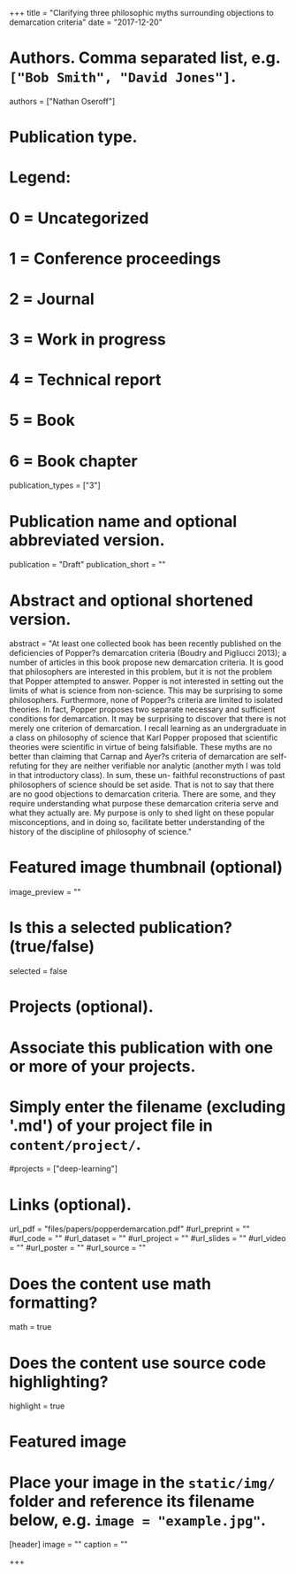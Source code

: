 +++
title = "Clarifying three philosophic myths surrounding objections to demarcation criteria"
date = "2017-12-20"

# Authors. Comma separated list, e.g. `["Bob Smith", "David Jones"]`.
authors = ["Nathan Oseroff"]

# Publication type.
# Legend:
# 0 = Uncategorized
# 1 = Conference proceedings
# 2 = Journal
# 3 = Work in progress
# 4 = Technical report
# 5 = Book
# 6 = Book chapter
publication_types = ["3"]

# Publication name and optional abbreviated version.
publication = "Draft"
publication_short = ""

# Abstract and optional shortened version.
abstract = "At least one collected book has been recently published on the deficiencies of Popper?s demarcation criteria (Boudry and Pigliucci 2013); a number of articles in this book propose new demarcation criteria. It is good that philosophers are interested in this problem, but it is not the problem that Popper attempted to answer. Popper is not interested in setting out the limits of what is science from non-science. This may be surprising to some philosophers. Furthermore, none of Popper?s criteria are limited to isolated theories. In fact, Popper proposes two separate necessary and sufficient conditions for demarcation. It may be surprising to discover that there is not merely one criterion of demarcation. I recall learning as an undergraduate in a class on philosophy of science that Karl Popper proposed that scientific theories were scientific in virtue of being falsifiable. These myths are no better than claiming that Carnap and Ayer?s criteria of demarcation are self-refuting for they are neither verifiable nor analytic (another myth I was told in that introductory class). In sum, these un- faithful reconstructions of past philosophers of science should be set aside. That is not to say that there are no good objections to demarcation criteria. There are some, and they require understanding what purpose these demarcation criteria serve and what they actually are. My purpose is only to shed light on these popular misconceptions, and in doing so, facilitate better understanding of the history of the discipline of philosophy of science."

# Featured image thumbnail (optional)
image_preview = ""

# Is this a selected publication? (true/false)
selected = false

# Projects (optional).
#   Associate this publication with one or more of your projects.
#   Simply enter the filename (excluding '.md') of your project file in `content/project/`.
#projects = ["deep-learning"]

# Links (optional).
url_pdf = "files/papers/popperdemarcation.pdf"
#url_preprint = ""
#url_code = ""
#url_dataset = ""
#url_project = ""
#url_slides = ""
#url_video = ""
#url_poster = ""
#url_source = ""

# Does the content use math formatting?
math = true

# Does the content use source code highlighting?
highlight = true

# Featured image
# Place your image in the `static/img/` folder and reference its filename below, e.g. `image = "example.jpg"`.
[header]
image = ""
caption = ""

+++